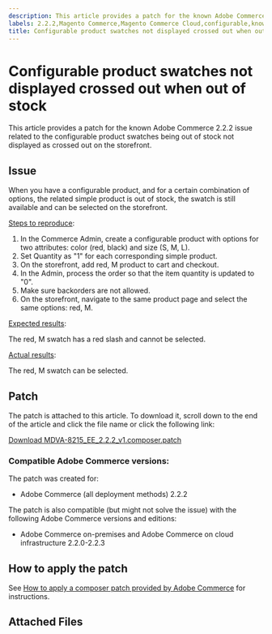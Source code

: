 ```yaml
---
description: This article provides a patch for the known Adobe Commerce 2.2.2 issue related to the configurable product swatches being out of stock not displayed as crossed out on the storefront.
labels: 2.2.2,Magento Commerce,Magento Commerce Cloud,configurable,known issues,patch,troubleshooting,Adobe Commerce,on-premises,cloud infrastructure
title: Configurable product swatches not displayed crossed out when out of stock
---
```


# Configurable product swatches not displayed crossed out when out of stock

This article provides a patch for the known Adobe Commerce 2.2.2 issue related to the configurable product swatches being out of stock not displayed as crossed out on the storefront.

## Issue

When you have a configurable product, and for a certain combination of options, the related simple product is out of stock, the swatch is still available and can be selected on the storefront.

 <u>Steps to reproduce</u>:

1. In the Commerce Admin, create a configurable product with options for two attributes: color (red, black) and size (S, M, L).
1. Set Quantity as "1" for each corresponding simple product.
1. On the storefront, add red, M product to cart and checkout.
1. In the Admin, process the order so that the item quantity is updated to "0".
1. Make sure backorders are not allowed.
1. On the storefront, navigate to the same product page and select the same options: red, M.

 <u>Expected results</u>:

The red, M swatch has a red slash and cannot be selected.

 <u>Actual results</u>:

 The red, M swatch can be selected.

## Patch

The patch is attached to this article. To download it, scroll down to the end of the article and click the file name or click the following link:

 [Download MDVA-8215\_EE\_2.2.2\_v1.composer.patch](assets/MDVA-8215_EE_2.2.2_v1.composer.patch.zip)

### Compatible Adobe Commerce versions:

The patch was created for:

* Adobe Commerce (all deployment methods) 2.2.2

The patch is also compatible (but might not solve the issue) with the following Adobe Commerce versions and editions:

* Adobe Commerce on-premises and Adobe Commerce on cloud infrastructure 2.2.0-2.2.3

## How to apply the patch

See [How to apply a composer patch provided by Adobe Commerce](https://support.magento.com/hc/en-us/articles/360028367731) for instructions.

## Attached Files